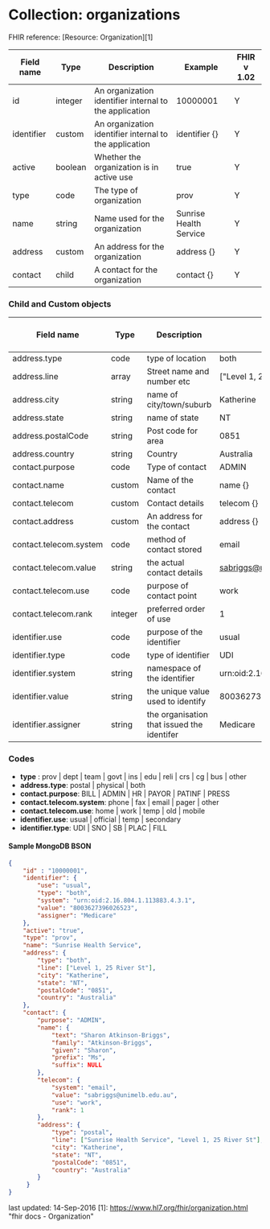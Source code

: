 # Collection: organizations

FHIR reference: [Resource: Organization][1]

| Field name| Type | Description | Example | FHIR v 1.02 |
| ----------| ------ | ------------------ | -------- | ---- |
| id | integer | An organization identifier internal to the application | 10000001 | Y |
| identifier | custom | An organization identifier internal to the application | identifier {} | Y |
| active | boolean | Whether the organization is in active use | true | Y |
| type | code | The type of organization | prov | Y |
| name | string | Name used for the organization | Sunrise Health Service | Y |
| address | custom | An address for the organization | address {} | Y |
| contact | child | A contact for the organization | contact {} | Y |

### Child and Custom objects
| Field name| Type | Description | Example | FHIR v 1.02 |
| ----------| ------ | ------------------ | -------- | ---- |
| address.type | code | type of location | both | Y |
| address.line | array | Street name and number etc | ["Level 1, 25 River St"] | Y |
| address.city | string | name of city/town/suburb | Katherine | Y |
| address.state | string | name of state | NT | Y |
| address.postalCode | string | Post code for area | 0851 | Y |
| address.country | string | Country | Australia | Y |
| contact.purpose | code | Type of contact | ADMIN | Y |
| contact.name | custom | Name of the contact | name {} | Y |
| contact.telecom | custom | Contact details | telecom {} | Y |
| contact.address | custom | An address for the contact | address {} | Y |
| contact.telecom.system | code | method of contact stored | email | Y |
| contact.telecom.value | string | the actual contact details | sabriggs@unimelb.edu.au | Y |
| contact.telecom.use | code | purpose of contact point | work | Y |
| contact.telecom.rank | integer | preferred order of use | 1 | Y |
| identifier.use | code | purpose of the identifier | usual | Y |
| identifier.type | code | type of identifier | UDI | Y |
| identifier.system | string | namespace of the identifier | urn:oid:2.16.804.1.113883.4.3.1 | Y |
| identifier.value | string | the unique value used to identify | 8003627396026523 | Y |
| identifier.assigner | string | the organisation that issued the identifer | Medicare | Y |

### Codes
- **type** : prov | dept | team | govt | ins | edu | reli | crs | cg | bus | other
- **address.type**: postal | physical | both
- **contact.purpose**: BILL | ADMIN | HR | PAYOR | PATINF | PRESS
- **contact.telecom.system**: phone | fax | email | pager | other
- **contact.telecom.use**: home | work | temp | old | mobile
- **identifier.use**: usual | official | temp | secondary
- **identifier.type**: UDI | SNO | SB | PLAC | FILL

#### Sample MongoDB BSON

```json
{
    "id" : "10000001",
    "identifier": {
        "use": "usual",
        "type": "both",
        "system": "urn:oid:2.16.804.1.113883.4.3.1",
        "value": "8003627396026523",
        "assigner": "Medicare"
    },
    "active": "true",
    "type": "prov",
    "name": "Sunrise Health Service",
    "address": {
        "type": "both",
        "line": ["Level 1, 25 River St"],
        "city": "Katherine",
        "state": "NT",
        "postalCode": "0851",
        "country": "Australia"
    },
    "contact": {
        "purpose": "ADMIN",
        "name": {
            "text": "Sharon Atkinson-Briggs",
            "family": "Atkinson-Briggs",
            "given": "Sharon",
            "prefix": "Ms",
            "suffix": NULL
        },
        "telecom": {
            "system": "email",
            "value": "sabriggs@unimelb.edu.au",
            "use": "work",
            "rank": 1
        },
        "address": {
            "type": "postal",
            "line": ["Sunrise Health Service", "Level 1, 25 River St"],
            "city": "Katherine",
            "state": "NT",
            "postalCode": "0851",
            "country": "Australia"
        }
     }
}
```

last updated: 14-Sep-2016
[1]: https://www.hl7.org/fhir/organization.html "fhir docs - Organization"